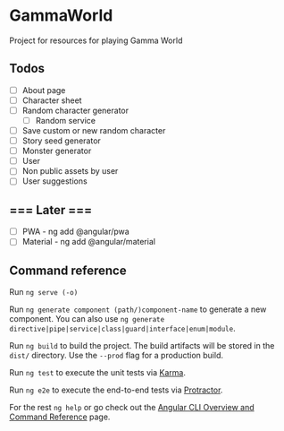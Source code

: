 # GammaWorld

Project for resources for playing Gamma World

## Todos
- [ ] About page
- [ ] Character sheet 
- [ ] Random character generator
    - [ ] Random service
- [ ] Save custom or new random character
- [ ] Story seed generator
- [ ] Monster generator
- [ ] User
- [ ] Non public assets by user
- [ ] User suggestions

## === Later ===
- [ ] PWA - ng add @angular/pwa
- [ ] Material - ng add @angular/material

## Command reference

Run `ng serve (-o)`

Run `ng generate component (path/)component-name` to generate a new component. You can also use `ng generate directive|pipe|service|class|guard|interface|enum|module`.

Run `ng build` to build the project. The build artifacts will be stored in the `dist/` directory. Use the `--prod` flag for a production build.

Run `ng test` to execute the unit tests via [Karma](https://karma-runner.github.io).

Run `ng e2e` to execute the end-to-end tests via [Protractor](http://www.protractortest.org/).

For the rest `ng help` or go check out the [Angular CLI Overview and Command Reference](https://angular.io/cli) page.

